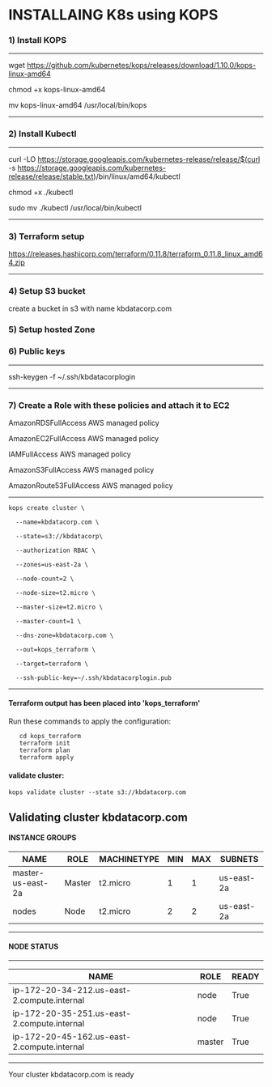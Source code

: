 # INSTALLAING K8s using KOPS


### 1) Install KOPS
--------------------------------------------------------------------------------
wget https://github.com/kubernetes/kops/releases/download/1.10.0/kops-linux-amd64

chmod +x kops-linux-amd64

mv kops-linux-amd64 /usr/local/bin/kops

--------------------------------------------------------------------------------


### 2) Install Kubectl
--------------------------------------------------------------------------------
curl -LO https://storage.googleapis.com/kubernetes-release/release/$(curl -s https://storage.googleapis.com/kubernetes-release/release/stable.txt)/bin/linux/amd64/kubectl

chmod +x ./kubectl

sudo mv ./kubectl /usr/local/bin/kubectl

--------------------------------------------------------------------------------

### 3) Terraform setup
 https://releases.hashicorp.com/terraform/0.11.8/terraform_0.11.8_linux_amd64.zip
 
--------------------------------------------------------------------------------

### 4) Setup S3 bucket
  create a bucket in s3 with name kbdatacorp.com
  
### 5) Setup hosted Zone
 
### 6) Public keys
--------------------------------------------------------------------------------
ssh-keygen -f ~/.ssh/kbdatacorplogin

--------------------------------------------------------------------------------
### 7) Create a Role with these policies and attach it to EC2
AmazonRDSFullAccess
AWS managed policy

 AmazonEC2FullAccess
AWS managed policy

 IAMFullAccess
AWS managed policy

 AmazonS3FullAccess
AWS managed policy

 AmazonRoute53FullAccess
 AWS managed policy
 
--------------------------------------------------------------------------------
```
kops create cluster \

  --name=kbdatacorp.com \

  --state=s3://kbdatacorp\

  --authorization RBAC \

  --zones=us-east-2a \

  --node-count=2 \

  --node-size=t2.micro \

  --master-size=t2.micro \

  --master-count=1 \

  --dns-zone=kbdatacorp.com \

  --out=kops_terraform \

  --target=terraform \

  --ssh-public-key=~/.ssh/kbdatacorplogin.pub
```

--------------------------------------------------------------------------------

#### Terraform output has been placed into 'kops_terraform'
Run these commands to apply the configuration:
```
   cd kops_terraform
   terraform init
   terraform plan
   terraform apply
```

#### validate cluster: 
```
kops validate cluster --state s3://kbdatacorp.com
```

Validating cluster kbdatacorp.com
--------------------------------------------------------------------------------


#### INSTANCE GROUPS

|NAME                  |  ROLE    |MACHINETYPE   |  MIN  |   MAX  |   SUBNETS  |
|----------------------|----------|--------------|-------|--------|------------|
|master-us-east-2a     |  Master  | t2.micro     |   1   |    1   | us-east-2a |
|nodes                 | Node     | t2.micro     |   2   |    2   | us-east-2a |

--------------------------------------------------------------------------------


#### NODE STATUS
--------------------------------------------------------------------------------

|NAME                                          |  ROLE   | READY|
|----------------------------------------------|---------|------|
|ip-172-20-34-212.us-east-2.compute.internal   | node    | True |
|ip-172-20-35-251.us-east-2.compute.internal   | node    | True |
|ip-172-20-45-162.us-east-2.compute.internal   | master  | True |

--------------------------------------------------------------------------------

Your cluster kbdatacorp.com is ready
